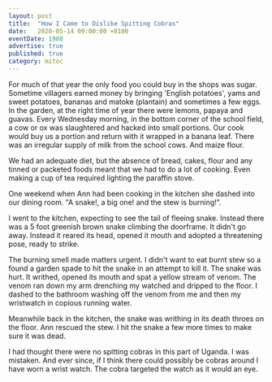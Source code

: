 ```yaml
---
layout: post
title:  "How I Came to Dislike Spitting Cobras"
date:   2020-05-14 09:00:00 +0100
eventDate: 1980
advertise: true
published: true
category: mitoc
---
```


For much of that year the only food you could buy in the shops was sugar. Sometime villagers earned money by bringing 'English potatoes', yams and sweet potatoes, bananas and matoke (plantain) and sometimes a few eggs. In the garden, at the right time of year there were lemons, papaya and guavas. Every Wednesday morning, in the bottom corner of the school field, a cow or ox was slaughtered and hacked into small portions. Our cook would buy us a portion and return with it wrapped in a banana leaf. There was an irregular supply of milk from the school cows. And maize flour.

We had an adequate diet, but the absence of bread, cakes, flour and any tinned or packeted foods meant that we had to do a lot of cooking. Even making a cup of tea required lighting the paraffin stove.

One weekend when Ann had been cooking in the kitchen she dashed into our dining room. "A snake!, a big one! and the stew is burning!". 

I went to the kitchen, expecting to see the tail of fleeing snake. Instead there was a 5 foot greenish brown snake climbing the doorframe. It didn't go away. Instead it reared its head, opened it mouth and adopted a threatening pose, ready to strike. 

The burning smell made matters urgent. I didn't want to eat burnt stew so a found a garden spade to hit the snake in an attempt to kill it. The snake was hurt. It writhed, opened its mouth and spat a yellow stream of venom. The venom ran down my arm drenching my watched and dripped to the floor. I dashed to the bathroom washing off the venom from me and then my wristwatch in copious running water. 

Meanwhile back in the kitchen, the snake was writhing in its death throes on the floor. Ann rescued the stew. I hit the snake a few more times to make sure it was dead.

I had thought there were no spitting cobras in this part of Uganda. I was mistaken. And ever since, if I think there could possibly be cobras around I have worn a wrist watch. The cobra targeted the watch as it would an eye.

